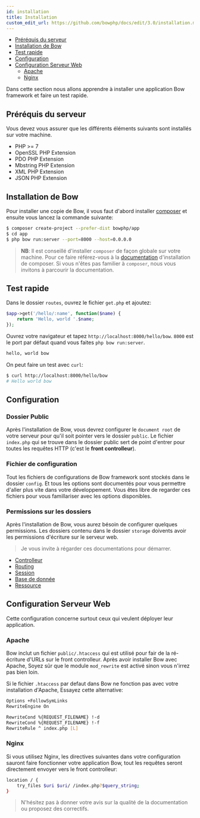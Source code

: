 ```yaml
---
id: installation
title: Installation
custom_edit_url: https://github.com/bowphp/docs/edit/3.0/installation.md
---
```


- [Préréquis du serveur](#prerequis-du-serveur)
- [Installation de Bow](#installation-de-bow)
- [Test rapide](#test-rapide)
- [Configuration](#configuration)
- [Configuration Serveur Web](#configuration-serveur-web)
  - [Apache](#apache)
  - [Nginx](#nginx)

Dans cette section nous allons apprendre à installer une application Bow framework et faire un test rapide.

## Préréquis du serveur

Vous devez vous assurer que les différents éléments suivants sont installés sur votre machine.

- PHP >= 7
- OpenSSL PHP Extension
- PDO PHP Extension
- Mbstring PHP Extension
- XML PHP Extension
- JSON PHP Extension

## Installation de Bow

Pour installer une copie de Bow, il vous faut d'abord installer [composer](https://getcomposer.org) et ensuite vous lancez la commande suivante:

```bash
$ composer create-project --prefer-dist bowphp/app
$ cd app
$ php bow run:server --port=8000 --host=0.0.0.0
```

> __NB__: Il est conseillé d'installer `composer` de façon globale sur votre machine. Pour ce faire référez-vous à la [documentation](https://getcomposer.org/download) d'installation de composer.
> Si vous n'êtes pas familier à `composer`, nous vous invitons à parcourir la documentation.

## Test rapide

Dans le dossier `routes`, ouvrez le fichier `get.php` et ajoutez:

```php
$app->get('/hello/:name', function($name) {
    return 'Hello, world '.$name;
});
```

Ouvrez votre navigateur et tapez `http://localhost:8000/hello/bow`. `8000` est le port par défaut quand vous faites `php bow run:server`.

```html
hello, world bow
```

On peut faire un test avec `curl`:

```sh
$ curl http://localhost:8000/hello/bow
# Hello world bow
```

## Configuration

### Dossier Public

Après l'installation de Bow, vous devrez configurer le `document root` de votre serveur pour qu'il soit pointer vers le dossier `public`. Le fichier `index.php` qui se trouve dans le dossier public sert de point d'entrer pour toutes les requêtes HTTP (c'est le **front controlleur**).

### Fichier de configuration

Tout les fichiers de configurations de Bow framework sont stockés dans le dossier `config`. Et tous les options sont documentés pour vous permettre d'aller plus vite dans votre développement. Vous êtes libre de regarder ces fichiers pour vous famillariser avec les options disponibles.

### Permissions sur les dossiers

Après l'installation de Bow, vous aurez bésoin de configurer quelques permissions. Les dossiers contenu dans le dossier `storage` doivents avoir les permissions d'écriture sur le serveur web.

> Je vous invite à régarder ces documentations pour démarrer.

- [Controlleur](./controllers.md)
- [Routing](./routing.md)
- [Session](./session.md)
- [Base de donnée](./database.md)
- [Ressource](./storage.md)

## Configuration Serveur Web

Cette configuration concerne surtout ceux qui veulent déployer leur application.

### Apache

Bow inclut un fichier `public/.htaccess` qui est utilisé pour fair de la ré-écriture d'URLs sur le front controlleur. Après avoir installer Bow avec Apache, Soyez sûr que le module `mod_rewrite` est activé sinon vous n'irrez pas bien loin.

Si le fichier `.htaccess` par defaut dans Bow ne fonction pas avec votre installation d'Apache, Essayez cette alternative:

```sh
Options +FollowSymLinks
RewriteEngine On

RewriteCond %{REQUEST_FILENAME} !-d
RewriteCond %{REQUEST_FILENAME} !-f
RewriteRule ^ index.php [L]
```

### Nginx

Si vous utilisez Nginx, les directives suivantes dans votre configuration sauront faire fonctionner votre application Bow, tout les requêtes seront directement envoyer vers le front controlleur:

```sh
location / {
    try_files $uri $uri/ /index.php?$query_string;
}
```

> N'hésitez pas à donner votre avis sur la qualité de la documentation ou proposez des correctifs.